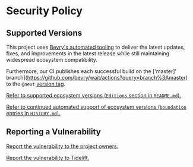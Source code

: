 # Security Policy

## Supported Versions

This project uses [Bevry's automated tooling](https://github.com/bevry/boundation) to deliver the latest updates, fixes, and improvements in the latest release while still maintaining widespread ecosystem compatibility.

Furthermore, our CI publishes each successful build on the ['master]' branch](https://github.com/bevry/wait/actions?query=branch%3Amaster) to the `@next` [version tag](https://docs.npmjs.com/cli/v10/using-npm/config#tag).

[Refer to supported ecosystem versions (`Editions` section in `README.md`).](https://github.com/bevry/daet/blob/master/README.md#Editions)

[Refer to continued automated support of ecosystem versions (`boundation` entries in `HISTORY.md`).](https://github.com/bevry/daet/blob/master/HISTORY.md)

## Reporting a Vulnerability

[Report the vulnerability to the project owners.](https://github.com/bevry/daet/security/advisories)

[Report the vulnerability to Tidelift.](https://tidelift.com/security)

